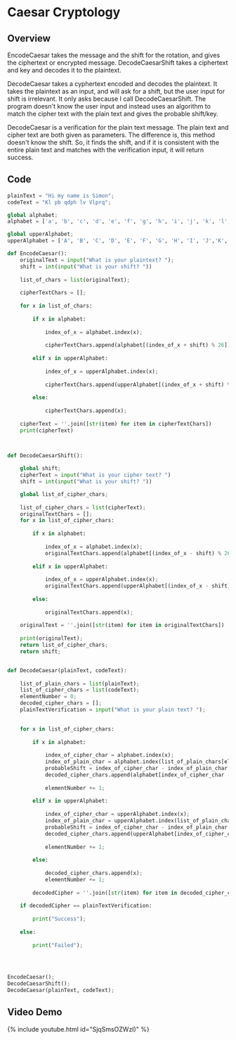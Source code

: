 # Caesar Cryptology

## Overview

EncodeCaesar takes the message and the shift for the rotation, and gives the ciphertext or encrypted message. DecodeCaesarShift takes a ciphertext and key and decodes it to the plaintext. 

DecodeCaesar takes a cyphertext encoded and decodes the plaintext. It takes the plaintext as an input, and will ask for a shift, but the user input for shift is irrelevant. It only asks because I call DecodeCaesarShift. The program doesn't know the user input and instead uses an algorithm to match the cipher text with the plain text and gives the probable shift/key.

DecodeCaesar is a verification for the plain text message. The plain text and cipher text are both given as parameters. The difference is, this method doesn't know the shift. So, it finds the shift, and if it is consistent with the entire plain text and matches with the verification input, it will return success.

## Code 

```python
plainText = "Hi my name is Simon";
codeText = "Kl pb qdph lv Vlprq";

global alphabet;
alphabet = ['a', 'b', 'c', 'd', 'e', 'f', 'g', 'h', 'i', 'j', 'k', 'l', 'm','n','o','p','q','r','s','t','u','v','w','x','y','z']

global upperAlphabet;
upperAlphabet = ['A', 'B', 'C', 'D', 'E', 'F', 'G', 'H', 'I', 'J','K','L','M','N','O','P','Q','R','S','T','U','V','W','X','Y','Z']

def EncodeCaesar():
    originalText = input("What is your plaintext? ");
    shift = int(input("What is your shift? "))
    
    list_of_chars = list(originalText);
    
    cipherTextChars = [];
    
    for x in list_of_chars:
        
        if x in alphabet:
            
            index_of_x = alphabet.index(x);
            
            cipherTextChars.append(alphabet[(index_of_x + shift) % 26]);
        
        elif x in upperAlphabet:
            
            index_of_x = upperAlphabet.index(x);
            
            cipherTextChars.append(upperAlphabet[(index_of_x + shift) % 26]);
            
        else:
            
            cipherTextChars.append(x);
            
    cipherText = ''.join([str(item) for item in cipherTextChars])
    print(cipherText)



def DecodeCaesarShift():
    
    global shift;
    cipherText = input("What is your cipher text? ")
    shift = int(input("What is your shift? "))

    global list_of_cipher_chars;
    
    list_of_cipher_chars = list(cipherText);
    originalTextChars = [];
    for x in list_of_cipher_chars:
        
        if x in alphabet:
            
            index_of_x = alphabet.index(x);
            originalTextChars.append(alphabet[(index_of_x - shift) % 26]);
            
        elif x in upperAlphabet:
            
            index_of_x = upperAlphabet.index(x); 
            originalTextChars.append(upperAlphabet[(index_of_x - shift) % 26]);
        
        else:
            
            originalTextChars.append(x);
            
    originalText = ''.join([str(item) for item in originalTextChars])
    
    print(originalText);
    return list_of_cipher_chars;
    return shift;


def DecodeCaesar(plainText, codeText):
    
    list_of_plain_chars = list(plainText);
    list_of_cipher_chars = list(codeText);  
    elementNumber = 0;
    decoded_cipher_chars = [];
    plainTextVerification = input("What is your plain text? ");
    

    for x in list_of_cipher_chars:
        
        if x in alphabet:
            
            index_of_cipher_char = alphabet.index(x);
            index_of_plain_char = alphabet.index(list_of_plain_chars[elementNumber])
            probableShift = index_of_cipher_char - index_of_plain_char
            decoded_cipher_chars.append(alphabet[index_of_cipher_char - probableShift % 26])
        
            elementNumber += 1;                            
    
        elif x in upperAlphabet:
            
            index_of_cipher_char = upperAlphabet.index(x);
            index_of_plain_char = upperAlphabet.index(list_of_plain_chars[elementNumber])
            probableShift = index_of_cipher_char - index_of_plain_char
            decoded_cipher_chars.append(upperAlphabet[index_of_cipher_char - probableShift % 26])
        
            elementNumber += 1;
            
        else:
            
            decoded_cipher_chars.append(x);
            elementNumber += 1;
            
        decodedCipher = ''.join([str(item) for item in decoded_cipher_chars])
        
    if decodedCipher == plainTextVerification:
        
        print("Success");
        
    else:
        
        print("Failed");
        
    


EncodeCaesar();
DecodeCaesarShift();
DecodeCaesar(plainText, codeText);

```
## Video Demo
{% include youtube.html id="SjqSmsOZWzI)" %}

